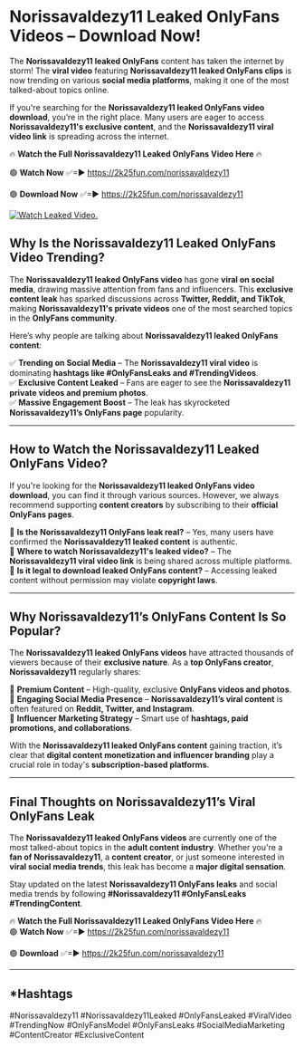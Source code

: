 # Norissavaldezy11 Leaked OnlyFans Videos – Download Now!

The **Norissavaldezy11 leaked OnlyFans** content has taken the internet by storm! The **viral video** featuring **Norissavaldezy11 leaked OnlyFans clips** is now trending on various **social media platforms**, making it one of the most talked-about topics online.  

If you're searching for the **Norissavaldezy11 leaked OnlyFans video download**, you’re in the right place. Many users are eager to access **Norissavaldezy11's exclusive content**, and the **Norissavaldezy11 viral video link** is spreading across the internet.  

🔥 **Watch the Full Norissavaldezy11 Leaked OnlyFans Video Here** 🔥  

🟢 **Watch Now** ✅=► https://2k25fun.com/norissavaldezy11

🟢 **Download Now** ✅=► https://2k25fun.com/norissavaldezy11

[![Watch Leaked Video.](https://miro.medium.com/v2/resize:fit:828/format:webp/1*cilzJN44JGOrTw9NJCrNHA.gif "Watch Leaked Video")](https://2k25fun.com/norissavaldezy11)

## **Why Is the Norissavaldezy11 Leaked OnlyFans Video Trending?**  

The **Norissavaldezy11 leaked OnlyFans video** has gone **viral on social media**, drawing massive attention from fans and influencers. This **exclusive content leak** has sparked discussions across **Twitter, Reddit, and TikTok**, making **Norissavaldezy11's private videos** one of the most searched topics in the **OnlyFans community**.  

Here’s why people are talking about **Norissavaldezy11 leaked OnlyFans content**:  

✅ **Trending on Social Media** – The **Norissavaldezy11 viral video** is dominating **hashtags like #OnlyFansLeaks and #TrendingVideos**.  
✅ **Exclusive Content Leaked** – Fans are eager to see the **Norissavaldezy11 private videos and premium photos**.  
✅ **Massive Engagement Boost** – The leak has skyrocketed **Norissavaldezy11’s OnlyFans page** popularity.  

---

## **How to Watch the Norissavaldezy11 Leaked OnlyFans Video?**  

If you're looking for the **Norissavaldezy11 leaked OnlyFans video download**, you can find it through various sources. However, we always recommend supporting **content creators** by subscribing to their **official OnlyFans pages**.  

🔹 **Is the Norissavaldezy11 OnlyFans leak real?** – Yes, many users have confirmed the **Norissavaldezy11 leaked content** is authentic.  
🔹 **Where to watch Norissavaldezy11's leaked video?** – The **Norissavaldezy11 viral video link** is being shared across multiple platforms.  
🔹 **Is it legal to download leaked OnlyFans content?** – Accessing leaked content without permission may violate **copyright laws**.  

---

## **Why Norissavaldezy11’s OnlyFans Content Is So Popular?**  

The **Norissavaldezy11 leaked OnlyFans videos** have attracted thousands of viewers because of their **exclusive nature**. As a **top OnlyFans creator**, **Norissavaldezy11** regularly shares:  

📌 **Premium Content** – High-quality, exclusive **OnlyFans videos and photos**.  
📌 **Engaging Social Media Presence** – **Norissavaldezy11’s viral content** is often featured on **Reddit, Twitter, and Instagram**.  
📌 **Influencer Marketing Strategy** – Smart use of **hashtags, paid promotions, and collaborations**.  

With the **Norissavaldezy11 leaked OnlyFans content** gaining traction, it’s clear that **digital content monetization and influencer branding** play a crucial role in today's **subscription-based platforms**.  

---

## **Final Thoughts on Norissavaldezy11’s Viral OnlyFans Leak**  

The **Norissavaldezy11 leaked OnlyFans videos** are currently one of the most talked-about topics in the **adult content industry**. Whether you're a **fan of Norissavaldezy11**, a **content creator**, or just someone interested in **viral social media trends**, this leak has become a **major digital sensation**.  

Stay updated on the latest **Norissavaldezy11 OnlyFans leaks** and social media trends by following **#Norissavaldezy11 #OnlyFansLeaks #TrendingContent**.  

🔥 **Watch the Full Norissavaldezy11 Leaked OnlyFans Video Here** 🔥  
🟢 **Watch Now** ✅=► https://2k25fun.com/norissavaldezy11

🟢 **Download** ✅=► https://2k25fun.com/norissavaldezy11

---

## *Hashtags
#Norissavaldezy11 #Norissavaldezy11Leaked #OnlyFansLeaked #ViralVideo #TrendingNow #OnlyFansModel #OnlyFansLeaks #SocialMediaMarketing #ContentCreator #ExclusiveContent  